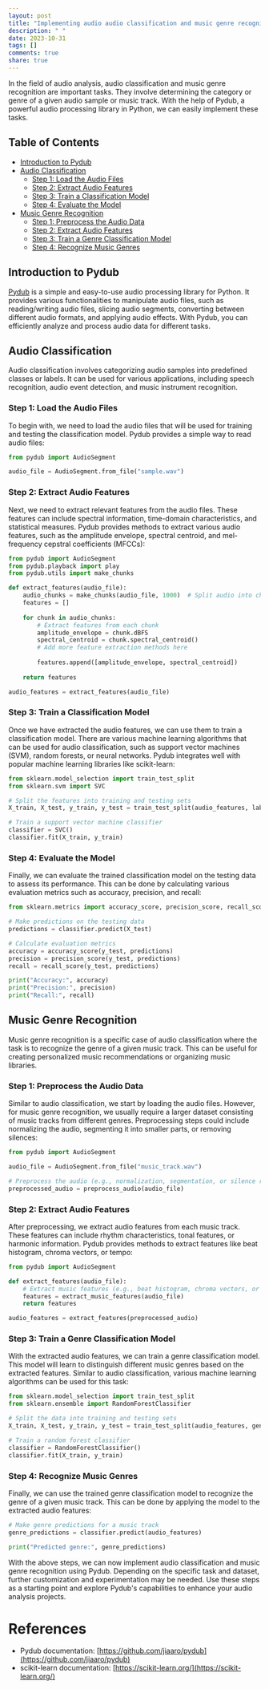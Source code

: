 ```yaml
---
layout: post
title: "Implementing audio audio classification and music genre recognition with Pydub"
description: " "
date: 2023-10-31
tags: []
comments: true
share: true
---
```


In the field of audio analysis, audio classification and music genre recognition are important tasks. They involve determining the category or genre of a given audio sample or music track. With the help of Pydub, a powerful audio processing library in Python, we can easily implement these tasks.

## Table of Contents
- [Introduction to Pydub](#introduction-to-pydub)
- [Audio Classification](#audio-classification)
  - [Step 1: Load the Audio Files](#step-1-load-the-audio-files)
  - [Step 2: Extract Audio Features](#step-2-extract-audio-features)
  - [Step 3: Train a Classification Model](#step-3-train-a-classification-model)
  - [Step 4: Evaluate the Model](#step-4-evaluate-the-model)
- [Music Genre Recognition](#music-genre-recognition)
  - [Step 1: Preprocess the Audio Data](#step-1-preprocess-the-audio-data)
  - [Step 2: Extract Audio Features](#step-2-extract-audio-features-1)
  - [Step 3: Train a Genre Classification Model](#step-3-train-a-genre-classification-model)
  - [Step 4: Recognize Music Genres](#step-4-recognize-music-genres)

## Introduction to Pydub

[Pydub](https://github.com/jiaaro/pydub) is a simple and easy-to-use audio processing library for Python. It provides various functionalities to manipulate audio files, such as reading/writing audio files, slicing audio segments, converting between different audio formats, and applying audio effects. With Pydub, you can efficiently analyze and process audio data for different tasks.

## Audio Classification

Audio classification involves categorizing audio samples into predefined classes or labels. It can be used for various applications, including speech recognition, audio event detection, and music instrument recognition.

### Step 1: Load the Audio Files

To begin with, we need to load the audio files that will be used for training and testing the classification model. Pydub provides a simple way to read audio files:

```python
from pydub import AudioSegment

audio_file = AudioSegment.from_file("sample.wav")
```

### Step 2: Extract Audio Features

Next, we need to extract relevant features from the audio files. These features can include spectral information, time-domain characteristics, and statistical measures. Pydub provides methods to extract various audio features, such as the amplitude envelope, spectral centroid, and mel-frequency cepstral coefficients (MFCCs):

```python
from pydub import AudioSegment
from pydub.playback import play
from pydub.utils import make_chunks

def extract_features(audio_file):
    audio_chunks = make_chunks(audio_file, 1000)  # Split audio into chunks of 1 second
    features = []
    
    for chunk in audio_chunks:
        # Extract features from each chunk
        amplitude_envelope = chunk.dBFS
        spectral_centroid = chunk.spectral_centroid()
        # Add more feature extraction methods here
        
        features.append([amplitude_envelope, spectral_centroid])
    
    return features

audio_features = extract_features(audio_file)
```

### Step 3: Train a Classification Model

Once we have extracted the audio features, we can use them to train a classification model. There are various machine learning algorithms that can be used for audio classification, such as support vector machines (SVM), random forests, or neural networks. Pydub integrates well with popular machine learning libraries like scikit-learn:

```python
from sklearn.model_selection import train_test_split
from sklearn.svm import SVC

# Split the features into training and testing sets
X_train, X_test, y_train, y_test = train_test_split(audio_features, labels, test_size=0.2)

# Train a support vector machine classifier
classifier = SVC()
classifier.fit(X_train, y_train)
```

### Step 4: Evaluate the Model

Finally, we can evaluate the trained classification model on the testing data to assess its performance. This can be done by calculating various evaluation metrics such as accuracy, precision, and recall:

```python
from sklearn.metrics import accuracy_score, precision_score, recall_score

# Make predictions on the testing data
predictions = classifier.predict(X_test)

# Calculate evaluation metrics
accuracy = accuracy_score(y_test, predictions)
precision = precision_score(y_test, predictions)
recall = recall_score(y_test, predictions)

print("Accuracy:", accuracy)
print("Precision:", precision)
print("Recall:", recall)
```

## Music Genre Recognition

Music genre recognition is a specific case of audio classification where the task is to recognize the genre of a given music track. This can be useful for creating personalized music recommendations or organizing music libraries.

### Step 1: Preprocess the Audio Data

Similar to audio classification, we start by loading the audio files. However, for music genre recognition, we usually require a larger dataset consisting of music tracks from different genres. Preprocessing steps could include normalizing the audio, segmenting it into smaller parts, or removing silences:

```python
from pydub import AudioSegment

audio_file = AudioSegment.from_file("music_track.wav")

# Preprocess the audio (e.g., normalization, segmentation, or silence removal)
preprocessed_audio = preprocess_audio(audio_file)
```

### Step 2: Extract Audio Features

After preprocessing, we extract audio features from each music track. These features can include rhythm characteristics, tonal features, or harmonic information. Pydub provides methods to extract features like beat histogram, chroma vectors, or tempo:

```python
from pydub import AudioSegment

def extract_features(audio_file):
    # Extract music features (e.g., beat histogram, chroma vectors, or tempo)
    features = extract_music_features(audio_file)
    return features

audio_features = extract_features(preprocessed_audio)
```

### Step 3: Train a Genre Classification Model

With the extracted audio features, we can train a genre classification model. This model will learn to distinguish different music genres based on the extracted features. Similar to audio classification, various machine learning algorithms can be used for this task:

```python
from sklearn.model_selection import train_test_split
from sklearn.ensemble import RandomForestClassifier

# Split the data into training and testing sets
X_train, X_test, y_train, y_test = train_test_split(audio_features, genre_labels, test_size=0.2)

# Train a random forest classifier
classifier = RandomForestClassifier()
classifier.fit(X_train, y_train)
```

### Step 4: Recognize Music Genres

Finally, we can use the trained genre classification model to recognize the genre of a given music track. This can be done by applying the model to the extracted audio features:

```python
# Make genre predictions for a music track
genre_predictions = classifier.predict(audio_features)

print("Predicted genre:", genre_predictions)
```

With the above steps, we can now implement audio classification and music genre recognition using Pydub. Depending on the specific task and dataset, further customization and experimentation may be needed. Use these steps as a starting point and explore Pydub's capabilities to enhance your audio analysis projects.

# References
- Pydub documentation: [https://github.com/jiaaro/pydub](https://github.com/jiaaro/pydub)
- scikit-learn documentation: [https://scikit-learn.org/](https://scikit-learn.org/)